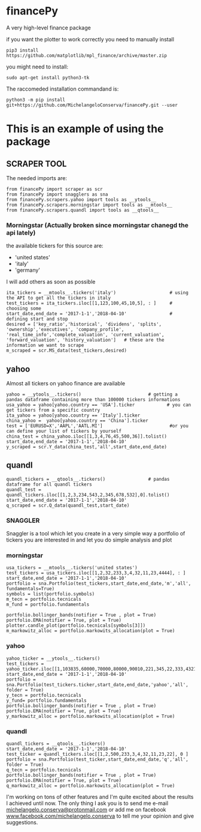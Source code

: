 # financePy
A very high-level finance package

if you want the plotter to work correctly you need to manually install
```
pip3 install https://github.com/matplotlib/mpl_finance/archive/master.zip
```
you might need to install:
```
sudo apt-get install python3-tk
```


The raccomeded installation commandand is:
```
python3 -m pip install git+https://github.com/MichelangeloConserva/financePy.git --user
```


# This is an example of using the package


## SCRAPER TOOL

The needed imports are:
~~~~
from financePy import scraper as scr
from financePy import snagglers as sna
from financePy.scrapers.yahoo import tools as __ytools__
from financePy.scrapers.morningstar import tools as __mtools__
from financePy.scrapers.quandl import tools as __qtools__
~~~~
### Morningstar (Actually broken since morningstar chanegd the api lately) 

the available tickers for this source are:
* 'united states'
* 'italy'
* 'germany'

I will add others as soon as possible

~~~~
ita_tickers = __mtools__.tickers('italy')                    # using the API to get all the tickers in italy
test_tickers = ita_tickers.iloc[[1,123,100,45,10,5], : ]     # choosing some
start_date,end_date = '2017-1-1','2018-04-10'                # defining start and stop
desired = ['key_ratio','historical', 'dividens', 'splits', 'ownership','executives', 'company_profile', 'real_time_info','complete_valuation', 'current_valuation', 'forward_valuation', 'history_valuation']   # these are the information we want to scrape
m_scraped = scr.MS_data(test_tickers,desired)   
~~~~


## yahoo

Almost all tickers on yahoo finance are available

~~~~
yahoo = __ytools__.tickers()                         # getting a pandas dataframe containing more than 100000 tickers informations
usa_yahoo = yahoo[yahoo.country == 'USA'].ticker            # you can get tickers from a specific country
ita_yahoo = yahoo[yahoo.country == 'Italy'].ticker
china_yahoo =  yahoo[yahoo.country == 'China'].ticker  
test = ['EURUSD=X','AAPL','AATL.MI']                         #or you can define your list of tickers by yourself
china_test = china_yahoo.iloc[[1,3,4,76,45,500,36]].tolist()
start_date,end_date = '2017-1-1','2018-04-10'
y_scraped = scr.Y_data(china_test,'all',start_date,end_date)
~~~~

## quandl
~~~~
quandl_tickers = __qtools__.tickers()                # pandas dataframe for all quandl tickers
quandl_test = quandl_tickers.iloc[[1,2,3,234,543,2,345,678,532],0].tolist()
start_date,end_date = '2017-1-1','2018-04-10'
q_scraped = scr.Q_data(quandl_test,start_date)
~~~~



### SNAGGLER ###
Snaggler is a tool which let you create in a very simple way a portfolio of tickers you are interested in and let you do simple analysis and plot

### morningstar
~~~~
usa_tickers = __mtools__.tickers('united states')      
test_tickers = usa_tickers.iloc[[1,2,32,233,3,4,32,11,23,4444], : ] 
start_date,end_date = '2017-1-1','2018-04-10'
portfolio = sna.Portfolio(test_tickers,start_date,end_date,'m','all', fundamentals=True)
symbols = list(portfolio.symbols)
m_tecn = portfolio.tecnicals
m_fund = portfolio.fundamentals

portfolio.bollinger_bands(notifier = True , plot = True)
portfolio.EMA(notifier = True, plot = True)
plotter.candle_plot(portfolio.tecnicals[symbols[3]])
m_markowitz_alloc = portfolio.markowits_allocation(plot = True)
~~~~

### yahoo
~~~~
yahoo_ticker = __ytools__.tickers()
test_tickers = yahoo_ticker.iloc[[1,103835,60000,70000,80000,90010,221,345,22,333,4321,554]]
start_date,end_date = '2017-1-1','2018-04-10'
portfolio = sna.Portfolio(test_tickers.ticker,start_date,end_date,'yahoo','all', folder = True)
y_tecn = portfolio.tecnicals
y_fund= portfolio.fundamentals
portfolio.bollinger_bands(notifier = True , plot = True)
portfolio.EMA(notifier = True, plot = True)
y_markowitz_alloc = portfolio.markowits_allocation(plot = True)
~~~~

### quandl
~~~~
quandl_tickers = __qtools__.tickers()
start_date,end_date = '2017-1-1','2018-04-10'
test_ticker = quandl_tickers.iloc[[1,2,500,233,3,4,32,11,23,22], 0 ] 
portfolio = sna.Portfolio(test_ticker,start_date,end_date,'q','all', folder = True)
q_tecn = portfolio.tecnicals
portfolio.bollinger_bands(notifier = True , plot = True)
portfolio.EMA(notifier = True, plot = True)
q_markowitz_alloc = portfolio.markowits_allocation(plot = True)
~~~~





I'm working on tons of other features and I'm quite excited about the results I achieved until now.
The only thing I ask you is to send me e-mail michelangelo.conserva@protonmail.com or add me on facebook www.facebook.com/michelangelo.conserva to tell me your opinion and give suggestions.







